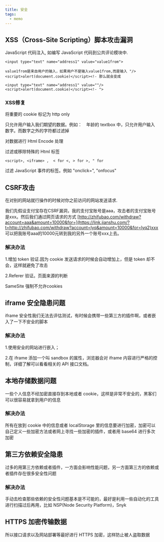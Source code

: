 ```yaml
---
title: 安全
tags: 
  - memo
---
```


## **XSS（Cross-Site Scripting）脚本攻击漏洞**

JavaScript 代码注入, 如编写 JavaScript 代码到公共评论模块中.

    <input type="text" name="address1" value="value1from">
    
    value1from是来自用户的输入，如果用户不是输入value1from,而是输入 "/><script>alert(document.cookie)</script><!- 那么就会变成
    
    <input type="text" name="address1" value=""/><script>alert(document.cookie)</script><!- ">

### XSS修复

将重要的 cookie 标记为 http only

只允许用户输入我们期望的数据。例如：　年龄的 textbox 中，只允许用户输入数字。而数字之外的字符都过滤掉

对数据进行 Html Encode 处理

过滤或移除特殊的 Html 标签

    <script>, <iframe> ,  < for <, > for >, " for

过滤 JavaScript 事件的标签。例如 "onclick=", "onfocus"

## CSRF攻击

在对别的网站就行操作的时候对你之前访问的网站发送请求.

我们先假设支付宝存在CSRF漏洞，我的支付宝账号是aaa，攻击者的支付宝账号是xxx。然后我们通过网页请求的方式 [http://zhifubao.com/withdraw?account=aaa&amount=10000&for=](https://link.jianshu.com/?t=http://zhifubao.com/withdraw?account=lyq&amount=10000&for=lyq2)xxx 可以把我账号aaa的10000元转到我的另外一个账号xxx上去。

### 解决办法

1.增加 token 验证.因为 cookie 发送请求的时候会自动增加上，但是 token 却不会，这样就避免了攻击

2.Referer 验证。页面来源的判断

SameSite 强制不允许cookies

## iframe 安全隐患问题

iframe 安全性我们无法去评估测试，有时候会携带一些第三方的插件啊，或者嵌入了一下不安全的脚本

### 解决办法

1.使用安全的网站进行嵌入；

2.在 iframe 添加一个叫 sandbox 的属性，浏览器会对 iframe 内容进行严格的控制，详细了解可以看看相关的 API 接口文档。

## 本地存储数据问题

一些个人信息不经加密直接存到本地或者 cookie，这样是非常不安全的，黑客们可以很容易就拿到用户的信息

### 解决办法

所有在放到 cookie 中的信息或者 localStorage 里的信息要进行加密，加密可以自己定义一些加密方法或者网上寻找一些加密的插件，或者用 base64 进行多次加密

## 第三方依赖安全隐患

过多的用第三方依赖或者插件，一方面会影响性能问题，另一方面第三方的依赖或者插件存在很多安全性问题

### 解决办法

手动去检查那些依赖的安全性问题基本是不可能的，最好是利用一些自动化的工具进行扫描过后再用，比如 NSP(Node Security Platform)，Snyk

## HTTPS 加密传输数据

所以接口请求以及网站部署等最好进行 HTTPS 加密，这样防止被人盗取数据